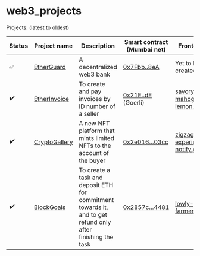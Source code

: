 # web3_projects

Projects:  (latest to oldest)

Status | Project name | Description | Smart contract (Mumbai net) | Frontend Link
--- | --- | --- | --- | ---
:white_check_mark: | [EtherGuard](./ether-guard/) | A decentralized web3 bank | [0x7Fbb..8eA](https://mumbai.polygonscan.com/address/0x7Fbb4844DEfd9D39b576C8EC8bb4694AA1d498eA) | Yet to be created
:heavy_check_mark: | [EtherInvoice](./ether-invoice/) | To create and pay invoices by ID number of a seller | [0x21E..dE](https://goerli.etherscan.io/address/0x21e483ba26611b8f621b0317c3bc265c12b992de) (Goerli) | [savory-mahogany-lemon.glitch.me](https://savory-mahogany-lemon.glitch.me/)
:heavy_check_mark: | [CryptoGallery](./crypto-gallery/) | A new NFT platform that mints limited NFTs to the account of the buyer | [0x2e016...03cc](https://mumbai.polygonscan.com/token/0x2e016a9a230e9255faea52b617feb23bf59203cc) | [zigzag-experienced-notify.glitch.me](https://zigzag-experienced-notify.glitch.me/)
:heavy_check_mark: | [BlockGoals](./block-goals/) | To create a task and deposit ETH for commitment towards it, and to get refund only after finishing the task | [0x2857c...4481](https://mumbai.polygonscan.com/token/0x2857c840096F63c5Ab0C8eF6733C92668f314481) | [lowly-plain-farmer.glitch.me](https://lowly-plain-farmer.glitch.me/)

